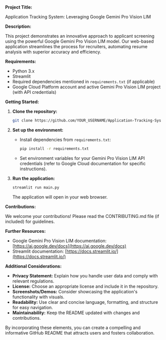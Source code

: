 

**Project Title:**

Application Tracking System: Leveraging Google Gemini Pro Vision LIM

**Description:**

This project demonstrates an innovative approach to applicant screening using the powerful Google Gemini Pro Vision LIM model. Our web-based application streamlines the process for recruiters, automating resume analysis with superior accuracy and efficiency.



**Requirements:**

- Python 3.x
- Streamlit
- Required dependencies mentioned in `requirements.txt` (if applicable)
- Google Cloud Platform account and active Gemini Pro Vision LIM project (with API credentials)

**Getting Started:**

1. **Clone the repository:**

   ```bash
   git clone https://github.com/YOUR_USERNAME/Application-Tracking-System-Using-Google-Gemini-Pro-Vision-LIM-Model.git
   ```

2. **Set up the environment:**

   - Install dependencies from `requirements.txt`:

     ```bash
     pip install -r requirements.txt
     ```

   - Set environment variables for your Gemini Pro Vision LIM API credentials (refer to Google Cloud documentation for specific instructions).

3. **Run the application:**

   ```bash
   streamlit run main.py
   ```

   The application will open in your web browser.

**Contributions:**

We welcome your contributions! Please read the CONTRIBUTING.md file (if included) for guidelines.

**Further Resources:**

- Google Gemini Pro Vision LIM documentation: [https://ai.google.dev/docs](https://ai.google.dev/docs)
- Streamlit documentation: [https://docs.streamlit.io/](https://docs.streamlit.io/)

**Additional Considerations:**

- **Privacy Statement:** Explain how you handle user data and comply with relevant regulations.
- **License:** Choose an appropriate license and include it in the repository.
- **Screenshots/Demos:** Consider showcasing the application's functionality with visuals.
- **Readability:** Use clear and concise language, formatting, and structure for easy navigation.
- **Maintainability:** Keep the README updated with changes and contributions.

By incorporating these elements, you can create a compelling and informative GitHub README that attracts users and fosters collaboration.
